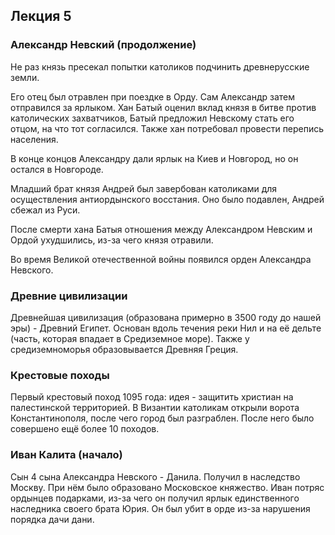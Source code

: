 ## Лекция 5

### Александр Невский (продолжение)

Не раз князь пресекал попытки католиков подчинить древнерусские земли.

Его отец был отравлен при поездке в Орду. Сам Александр затем отправился за ярлыком. Хан Батый
оценил вклад князя в битве против католических захватчиков, Батый предложил Невскому стать его
отцом, на что тот согласился. Также хан потребовал провести перепись населения.

В конце концов Александру дали ярлык на Киев и Новгород, но он остался в Новгороде.

Младший брат князя Андрей был завербован католиками для осуществления антиордынского восстания.
Оно было подавлен, Андрей сбежал из Руси.

После смерти хана Батыя отношения между Александром Невским и Ордой ухудшились, из-за чего князя
отравили.

Во время Великой отечественной войны появился орден Александра Невского.

### Древние цивилизации

Древнейшая цивилизация (образована примерно в 3500 году до нашей эры) - Древний Египет. Основан
вдоль течения реки Нил и на её дельте (часть, которая впадает в Средиземное море). Также у
средиземноморья образовывается Древняя Греция.

### Крестовые походы

Первый крестовый поход 1095 года: идея - защитить христиан на палестинской территорией. В Византии
католикам открыли ворота Константинополя, после чего город был разграблен. После него было
совершено ещё более 10 походов.

### Иван Калита (начало)

Сын 4 сына Александра Невского - Данила. Получил в наследство Москву. При нём было образовано
Московское княжество. Иван потряс ордынцев подарками, из-за чего он получил ярлык единственного
наследника своего брата Юрия. Он был убит в орде из-за нарушения порядка дачи дани.
